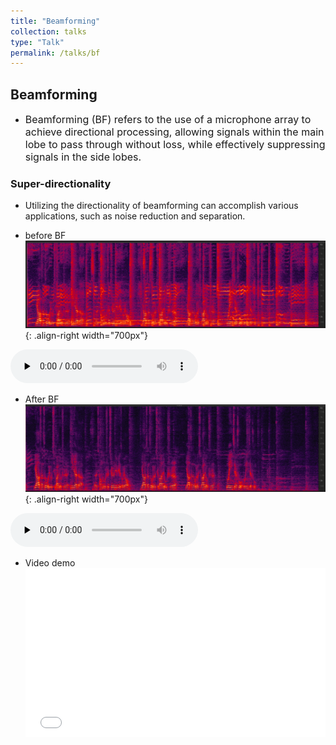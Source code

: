 ```yaml
---
title: "Beamforming"
collection: talks
type: "Talk"
permalink: /talks/bf
---
```


##  Beamforming 
- <font size=3> Beamforming (BF) refers to the use of a microphone array to achieve directional processing, allowing signals within the main lobe to pass through without loss, while effectively suppressing signals in the side lobes.</font>  



###  Super-directionality
- Utilizing the directionality of beamforming can accomplish various applications, such as noise reduction and separation.
  
 
- before BF
![AEC before](/images/bfbefore.png){: .align-right  width="700px"}

​<audio id="audio" controls="" preload="none">
      <source id="wav" src="../files/bfbefore.wav">{: .align-center}
 

- After BF
![AEC before](/images/bfafter.png){: .align-right  width="700px"}

​<audio id="audio" controls="" preload="none">
      <source id="wav" src="../files/bfafter.wav">{: .align-center}

- Video demo
   <div style="position: relative; padding-bottom: 56.25%; height: 0; overflow: hidden; max-width: 100%; height: auto;">
    <iframe 
    src="//player.bilibili.com/player.html?isOutside=true&aid=383449809&bvid=BV1zZ4y117HS&cid=583919755&p=1&poster=1&autoplay=0" 
    style="position: absolute; top: 0; left: 0; width: 100%; height: 100%;" 
    frameborder="0" 
    allowfullscreen="true">
    </iframe>
  </div>

   
